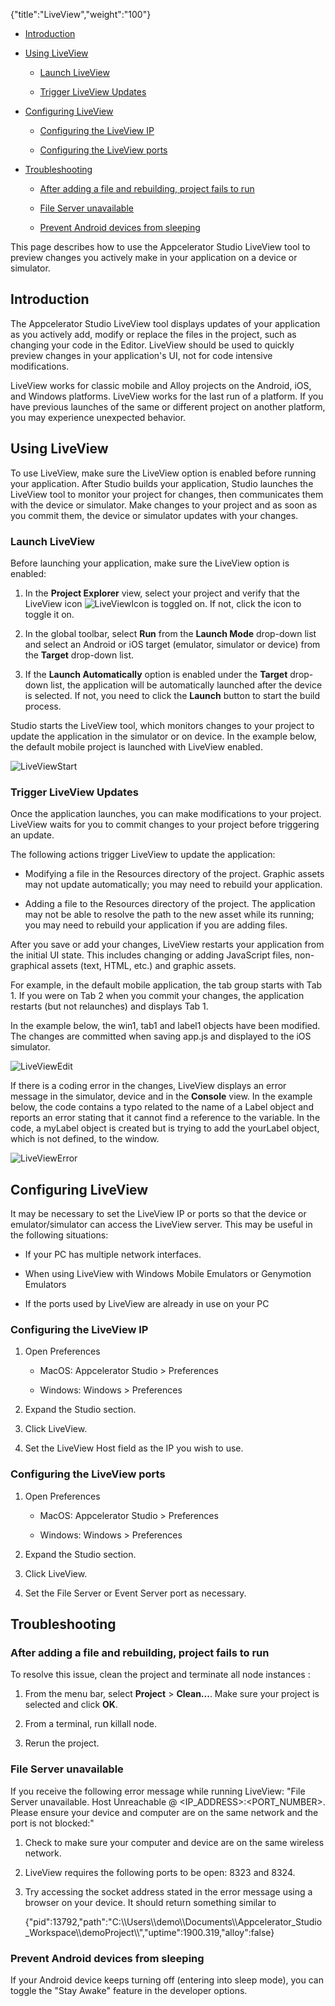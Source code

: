 {"title":"LiveView","weight":"100"}

* [Introduction](#introduction)

* [Using LiveView](#using-liveview)

    * [Launch LiveView](#launch-liveview)

    * [Trigger LiveView Updates](#trigger-liveview-updates)

* [Configuring LiveView](#configuring-liveview)

    * [Configuring the LiveView IP](#configuring-the-liveview-ip)

    * [Configuring the LiveView ports](#configuring-the-liveview-ports)

* [Troubleshooting](#troubleshooting)

    * [After adding a file and rebuilding, project fails to run](#after-adding-a-file-and-rebuilding,-project-fails-to-run)

    * [File Server unavailable](#file-server-unavailable)

    * [Prevent Android devices from sleeping](#prevent-android-devices-from-sleeping)

This page describes how to use the Appcelerator Studio LiveView tool to preview changes you actively make in your application on a device or simulator.

## Introduction

The Appcelerator Studio LiveView tool displays updates of your application as you actively add, modify or replace the files in the project, such as changing your code in the Editor. LiveView should be used to quickly preview changes in your application's UI, not for code intensive modifications.

LiveView works for classic mobile and Alloy projects on the Android, iOS, and Windows platforms. LiveView works for the last run of a platform. If you have previous launches of the same or different project on another platform, you may experience unexpected behavior.

## Using LiveView

To use LiveView, make sure the LiveView option is enabled before running your application. After Studio builds your application, Studio launches the LiveView tool to monitor your project for changes, then communicates them with the device or simulator. Make changes to your project and as soon as you commit them, the device or simulator updates with your changes.

### Launch LiveView

Before launching your application, make sure the LiveView option is enabled:

1. In the **Project Explorer** view, select your project and verify that the LiveView icon ![LiveViewIcon](/Images/appc/download/attachments/43298669/LiveViewIcon.png) is toggled on. If not, click the icon to toggle it on.

2. In the global toolbar, select **Run** from the **Launch Mode** drop-down list and select an Android or iOS target (emulator, simulator or device) from the **Target** drop-down list.

3. If the **Launch Automatically** option is enabled under the **Target** drop-down list, the application will be automatically launched after the device is selected. If not, you need to click the **Launch** button to start the build process.

Studio starts the LiveView tool, which monitors changes to your project to update the application in the simulator or on device. In the example below, the default mobile project is launched with LiveView enabled.

![LiveViewStart](/Images/appc/download/attachments/43298669/LiveViewStart.png)

### Trigger LiveView Updates

Once the application launches, you can make modifications to your project. LiveView waits for you to commit changes to your project before triggering an update.

The following actions trigger LiveView to update the application:

* Modifying a file in the Resources directory of the project. Graphic assets may not update automatically; you may need to rebuild your application.

* Adding a file to the Resources directory of the project. The application may not be able to resolve the path to the new asset while its running; you may need to rebuild your application if you are adding files.

After you save or add your changes, LiveView restarts your application from the initial UI state. This includes changing or adding JavaScript files, non-graphical assets (text, HTML, etc.) and graphic assets.

For example, in the default mobile application, the tab group starts with Tab 1. If you were on Tab 2 when you commit your changes, the application restarts (but not relaunches) and displays Tab 1.

In the example below, the win1, tab1 and label1 objects have been modified. The changes are committed when saving app.js and displayed to the iOS simulator.

![LiveViewEdit](/Images/appc/download/attachments/43298669/LiveViewEdit.png)

If there is a coding error in the changes, LiveView displays an error message in the simulator, device and in the **Console** view. In the example below, the code contains a typo related to the name of a Label object and reports an error stating that it cannot find a reference to the variable. In the code, a myLabel object is created but is trying to add the yourLabel object, which is not defined, to the window.

![LiveViewError](/Images/appc/download/attachments/43298669/LiveViewError.png)

## Configuring LiveView

It may be necessary to set the LiveView IP or ports so that the device or emulator/simulator can access the LiveView server. This may be useful in the following situations:

* If your PC has multiple network interfaces.

* When using LiveView with Windows Mobile Emulators or Genymotion Emulators

* If the ports used by LiveView are already in use on your PC

### Configuring the LiveView IP

1. Open Preferences

    * MacOS: Appcelerator Studio > Preferences

    * Windows: Windows > Preferences

2. Expand the Studio section.

3. Click LiveView.

4. Set the LiveView Host field as the IP you wish to use.

### Configuring the LiveView ports

1. Open Preferences

    * MacOS: Appcelerator Studio > Preferences

    * Windows: Windows > Preferences

2. Expand the Studio section.

3. Click LiveView.

4. Set the File Server or Event Server port as necessary.

## Troubleshooting

### After adding a file and rebuilding, project fails to run

To resolve this issue, clean the project and terminate all node instances :

1. From the menu bar, select **Project** \> **Clean...**. Make sure your project is selected and click **OK**.

2. From a terminal, run killall node.

3. Rerun the project.

### File Server unavailable

If you receive the following error message while running LiveView: "File Server unavailable. Host Unreachable @ <IP\_ADDRESS>:<PORT\_NUMBER>. Please ensure your device and computer are on the same network and the port is not blocked:"

1. Check to make sure your computer and device are on the same wireless network.

2. LiveView requires the following ports to be open: 8323 and 8324.

3. Try accessing the socket address stated in the error message using a browser on your device. It should return something similar to

    {"pid":13792,"path":"C:\\\\Users\\\\demo\\\\Documents\\\\Appcelerator\_Studio\_Workspace\\\\demoProject\\\\","uptime":1900.319,"alloy":false}

### Prevent Android devices from sleeping

If your Android device keeps turning off (entering into sleep mode), you can toggle the "Stay Awake" feature in the developer options.
